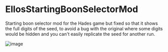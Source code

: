 # EllosStartingBoonSelectorMod
 Starting boon selector mod for the Hades game but fixed so that it shows the full digits of the seed, to avoid a bug with the original where some digits would be hidden and you can't easily replicate the seed for another run.

![image](https://github.com/jsmars/EllosStartingBoonSelectorModFix/assets/5105918/f2979292-346e-4512-9ec4-ecfbf0a03051)
